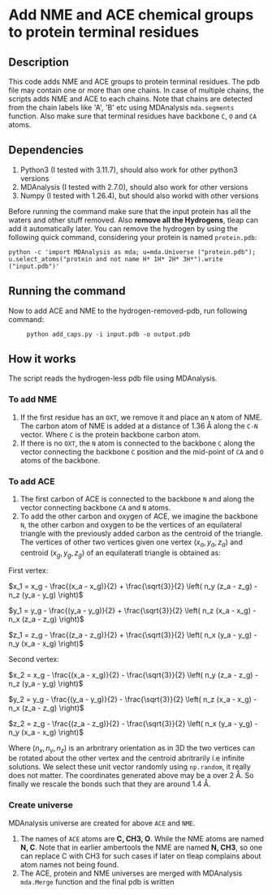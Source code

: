 # Add NME and ACE chemical groups to protein terminal residues
## Description
This code adds NME and ACE groups to protein terminal residues. The pdb file may contain one or more than one chains. In case of multiple chains, the scripts adds NME and ACE to each chains. Note that chains are detected from the chain labels like 'A', 'B' etc using MDAnalysis `mda.segments` function. Also make sure that terminal residues have backbone `C`, `O` and `CA` atoms.

## Dependencies
1. Python3 (I tested with 3.11.7), should also work for other python3 versions
2. MDAnalysis (I tested with 2.7.0), should also work for other versions
3. Numpy (I tested with 1.26.4), but should also workd with other versions

Before running the command make sure that the input protein has all the waters and other stuff removed. Also **remove all the Hydrogens**, tleap can add it automatically later. You can remove the hydrogen by using the following quick command, considering your protein is named `protein.pdb`:

    python -c 'import MDAnalysis as mda; u=mda.Universe ("protein.pdb"); u.select_atoms("protein and not name H* 1H* 2H* 3H*").write ("input.pdb")'

## Running the command

Now to add ACE and NME to the hydrogen-removed-pdb, run following command:

         python add_caps.py -i input.pdb -o output.pdb
         
## How it works
  The script reads the hydrogen-less pdb file using MDAnalysis. 
### To add NME
1. If the first residue has an `OXT`, we remove it and place an `N` atom of NME. The carbon atom of NME is added at a distance of 1.36 Å along the `C-N` vector. Where `C` is the protein backbone carbon atom.
2. If there is no `OXT`,  the `N` atom is connected to the backbone `C` along the vector connecting the backbone `C` position and the mid-point of `CA` and `O` atoms of the backbone.
### To add ACE
1. The first carbon of ACE is connected to the backbone `N` and along the vector connecting backbone `CA` and `N` atoms.
2. To add the other carbon and oxygen of ACE, we imagine the backbone `N`, the other carbon and oxygen to be the vertices of an equilateral triangle with the previously added carbon as the centroid of the triangle. The vertices of other two vertices given one vertex ($x_a, y_a, z_a$) and centroid ($x_g, y_g, z_g$) of an equilateratl triangle is obtained as:

   
  First vertex:
  
  
  $x_1 = x_g - \frac{(x_a - x_g)}{2} + \frac{\sqrt{3}}{2} \left( n_y (z_a - z_g) - n_z (y_a - y_g) \right)$
  
  
  $y_1 = y_g - \frac{(y_a - y_g)}{2} + \frac{\sqrt{3}}{2} \left( n_z (x_a - x_g) - n_x (z_a - z_g) \right)$
  
  $z_1 = z_g - \frac{(z_a - z_g)}{2} + \frac{\sqrt{3}}{2} \left( n_x (y_a - y_g) - n_y (x_a - x_g) \right)$
  
  Second vertex:
  
  $x_2 = x_g - \frac{(x_a - x_g)}{2} - \frac{\sqrt{3}}{2} \left( n_y (z_a - z_g) - n_z (y_a - y_g) \right)$
  
  $y_2 = y_g - \frac{(y_a - y_g)}{2} - \frac{\sqrt{3}}{2} \left( n_z (x_a - x_g) - n_x (z_a - z_g) \right)$
  
  $z_2 = z_g - \frac{(z_a - z_g)}{2} - \frac{\sqrt{3}}{2} \left( n_x (y_a - y_g) - n_y (x_a - x_g) \right)$
  
  
  Where ($n_x, n_y, n_z$) is an arbritrary orientation as in 3D the two vertices can be rotated about the other vertex and the centroid abritrarily i.e infinite solutions. We select these unit vector randomly using `np.random`, it really does not matter. The coordinates generated above may be a over 2 Å. So finally we rescale the bonds such that they are around 1.4 Å. 

### Create universe
MDAnalysis universe are created for above `ACE` and `NME`. 
  1. The names of `ACE` atoms are **C, CH3, O**. While the NME atoms are named **N, C**. Note that in earlier ambertools the NME are named **N, CH3**, so one can replace C with CH3 for such cases if later on tleap complains about atom names not being found.
 2. The ACE, protein and NME universes are merged with MDAnalysis `mda.Merge` function and the final pdb is written
